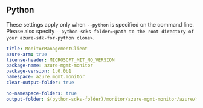 ## Python

These settings apply only when `--python` is specified on the command line. Please also specify `--python-sdks-folder=<path to the root directory of your azure-sdk-for-python clone>`.

``` yaml $(python)
title: MonitorManagementClient
azure-arm: true
license-header: MICROSOFT_MIT_NO_VERSION
package-name: azure-mgmt-monitor
package-version: 1.0.0b1
namespace: azure.mgmt.monitor
clear-output-folder: true
```

``` yaml $(python)
no-namespace-folders: true
output-folder: $(python-sdks-folder)/monitor/azure-mgmt-monitor/azure/mgmt/monitor/
```
